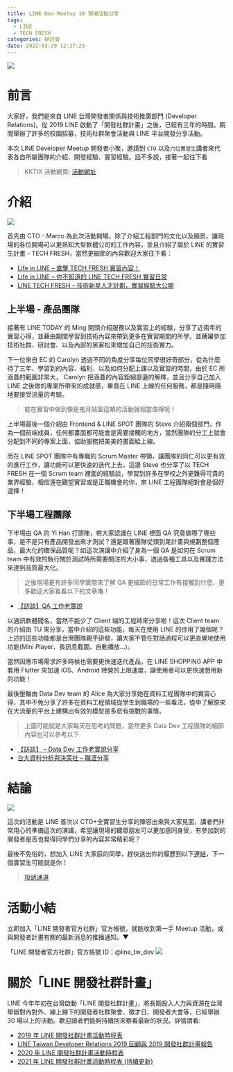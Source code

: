 ```yaml
---
title: LINE Dev Meetup 16 現場活動分享
tags:
  - LINE
  - TECH FRESH
categories: 研討會
date: 2022-03-29 12:27:25
---
```



![](https://nijialin.com/images/2022/ldm16/1.jpg)

# 前言

大家好，我們是來自 LINE 台灣開發者關係與技術推廣部門 (Developer Relations)。從 2019 LINE 啟動了「開發社群計畫」之後，已經有三年的時間。期間舉辦了許多的校園招募，技術社群聚會活動與 LINE 平台開發分享活動。

本次 LINE Developer Meetup 開發者小聚，邀請到 `CTO` 以及`六位實習生`講者來代表各自所屬團隊的介紹、開發經驗、實習經驗。話不多說，接著一起往下看

> KKTIX 活動網頁: [活動網址](https://linegroup.kktix.cc/events/20220324)

<!-- more -->

# 介紹

![](https://nijialin.com/images/2022/ldm16/3.jpg)

首先由 CTO - Marco 為此次活動開場，除了介紹工程部門的文化以及願景，讓現場的各位開場可以更熟知大型軟體公司的工作內容，並且介紹了屬於 LINE 的實習生計畫 - TECH FRESH，當然更細節的內容歡迎大家往下看：

- [Life in LINE – 直擊 TECH FRESH 實習內容！](https://engineering.linecorp.com/zh-hant/blog/life-in-line-tech-fresh-sharing/)
- [Life in LINE – 你不知道的 LINE TECH FRESH 實習日常](https://engineering.linecorp.com/zh-hant/blog/line-tech-fresh-2021/)
- [LINE TECH FRESH – 技術新星人才計劃，實習經驗大公開](https://engineering.linecorp.com/zh-hant/blog/tech-fresh-2020/)

## 上半場 - 產品團隊

<script async class="speakerdeck-embed" data-slide="14" data-id="2491297819514115aa098a87656cc05c" data-ratio="1.77777777777778" src="//speakerdeck.com/assets/embed.js"></script>

接著有 LINE TODAY 的 Ming 開頭介紹服務以及實習上的經驗，分享了近兩年的實習心得，並藉由期間學習到技術內容來帶到更多在實習期間的所學，並踴躍參加技術社群、研討會、以及內部的黑客松來增加自己的技術實力。

<script async class="speakerdeck-embed" data-slide="7" data-id="a0e43037724a462481ab0d3b0362b826" data-ratio="1.77777777777778" src="//speakerdeck.com/assets/embed.js"></script>

下一位來自 EC 的 Carolyn 透過不同的角度分享每位同學很好奇部分，從為什麼待了三年、學習到的內容、福利、以及如何分配上課以及實習的時間，由於 EC 所涵蓋的範圍非常大， Carolyn 把涵蓋的內容鉅細靡遺的解釋，並且分享自己加入 LINE 之後做的專案所帶來的成就感，畢竟在 LINE 上線的任何服務，都是隨時隨地要接受流量的考驗。

<script async class="speakerdeck-embed" data-slide="15" data-id="a0e43037724a462481ab0d3b0362b826" data-ratio="1.77777777777778" src="//speakerdeck.com/assets/embed.js"></script>

> 能在實習中做到像是鬼月貼圖這類的活動就相當值得呢！

<script async class="speakerdeck-embed" data-slide="4" data-id="2ca0ce07777a44368b36b49e3432caa5" data-ratio="1.77777777777778" src="//speakerdeck.com/assets/embed.js"></script>

上半場最後一個介紹由 Frontend & LINE SPOT 團隊的 Steve 介紹兩個部門，作為一個前端成員，任何都畫面都可能會是需要接觸的地方，當然團隊的分工上就會分配到不同的專案上面，協助服務把美美的畫面給上線。

<script async class="speakerdeck-embed" data-slide="17" data-id="2ca0ce07777a44368b36b49e3432caa5" data-ratio="1.77777777777778" src="//speakerdeck.com/assets/embed.js"></script>

而在 LINE SPOT 團隊中有專職的 Scrum Master 帶領，讓團隊的同仁可以更有效的進行工作，讓功能可以更快速的迭代上去，這邊 Steve 也分享了以 TECH FRESH 在一個 Scrum team 裡面的經驗談，學習到許多在學校之外更難得可貴的業界經驗，相信還在觀望實習或是正職機會的你，來 LINE 工程團隊絕對會是個好選擇！

## 下半場工程團隊

<script async class="speakerdeck-embed" data-slide="9" data-id="692497baf9fb4377a09db3c267ac5457" data-ratio="1.77777777777778" src="//speakerdeck.com/assets/embed.js"></script>

下半場由 QA 的 Yi Han 打頭陣，帶大家認識在 LINE 裡面 QA 究竟做哪了哪些事，是不是只有產品開發出來才測試？還是跟著團隊從頭到尾計畫與規劃整個產品，最大化的確保品質呢？如這次演講中介紹了身為一個 QA 是如何在 Scrum team 中有效的執行關於測試時所需要關注的大小事，透過各種工具以及實踐方法來達到品質最大化。

> 之後現場更有許多同學實際來了解 QA 更細節的日常工作有接觸到什麼，更多歡迎大家看看以下的文章嚕！

- [【訪談】QA 工作老實說](https://engineering.linecorp.com/zh-hant/blog/qa-interview-2021/)

<script async class="speakerdeck-embed" data-slide="7" data-id="81321f7529744a6ba363373ffb379b9b" data-ratio="1.77777777777778" src="//speakerdeck.com/assets/embed.js"></script>

以通訊軟體聞名，當然不能少了 Client 端的工程師來分享啦！這次 Client team 的介紹由 TU 來分享，當中介紹的這些功能，每天在使用 LINE 的你用了幾個呢？上述的這些功能都是台灣團隊親手研發，讓大家不管在對話過程可以更直覺地使用功能(Mini Player、長訊息截圖、自動播放...)。

<script async class="speakerdeck-embed" data-slide="11" data-id="81321f7529744a6ba363373ffb379b9b" data-ratio="1.77777777777778" src="//speakerdeck.com/assets/embed.js"></script>

當然因應市場需求許多時候也需要更快速迭代產品，在 LINE SHOPPING APP 中套用 Flutter 來加速 iOS、Android 陣營的上限速度，讓使用者可以更快速想用新的功能！

<script async class="speakerdeck-embed" data-slide="3" data-id="9749afe002424683afd13256bc7d34c1" data-ratio="1.77777777777778" src="//speakerdeck.com/assets/embed.js"></script>

最後壓軸由 Data Dev team 的 Alice 為大家分享她在資料工程團隊中的實習心得，其中不免分享了許多在資料工程領域從學生到職場的一些看法，從中了解原來在大流量的平台上建構出有效的模型是多麽有挑戰的事情。

<script async class="speakerdeck-embed" data-slide="13" data-id="9749afe002424683afd13256bc7d34c1" data-ratio="1.77777777777778" src="//speakerdeck.com/assets/embed.js"></script>

> 上圖可能就是大家每天在思考的問題，當然更多 Data Dev 工程團隊的細節內容也可以參考以下

- [【訪談】 – Data Dev 工作老實說分享](https://engineering.linecorp.com/zh-hant/blog/data-dev-interview-1/)
- [台大資料分析與決策社 – 職涯分享](https://engineering.linecorp.com/zh-hant/blog/dac-sharing-2022/)

# 結論

![](https://nijialin.com/images/2022/ldm16/2.jpg)

這次的活動是 LINE 首次以 CTO+全實習生分享的陣容出來與大家見面，講者們非常用心的準備這次的演講，希望讓現場的聽眾朋友可以更加感同身受，有參加到的開發者是否也覺得同學們分享的內容非常精彩呢？

最後不免俗的，想加入 LINE 大家庭的同學，趕快送出你的履歷到以下[連結](https://careers.linecorp.com/jobs/83)，下一個實習生可能就是你！

> [投遞通道](https://careers.linecorp.com/jobs/83)

# 活動小結

立即加入「LINE 開發者官方社群」官方帳號，就能收到第一手 Meetup 活動，或與開發者計畫有關的最新消息的推播通知。▼

「LINE 開發者官方社群」官方帳號 ID：@line_tw_dev
![](https://www.evanlin.com/images/2020/line-tw-dev-qr.png)

# 關於「LINE 開發社群計畫」

LINE 今年年初在台灣啟動「LINE 開發社群計畫」，將長期投入人力與資源在台灣舉辦對內對外、線上線下的開發者社群聚會、徵才日、開發者大會等，已經舉辦 30 場以上的活動。歡迎讀者們能夠持續回來察看最新的狀況。詳情請看:

- [2019 年 LINE 開發社群計畫活動時程表](https://engineering.linecorp.com/zh-hant/blog/line-taiwan-developer-relations-2019-plan/)
- [LINE Taiwan Developer Relations 2019 回顧與 2019 開發社群計畫報告](https://engineering.linecorp.com/zh-hant/blog/line-taiwan-developer-relations-2019/)
- [2020 年 LINE 開發社群計畫活動時程表](https://engineering.linecorp.com/zh-hant/blog/2020-line-tw-devrel/)
- [2021 年 LINE 開發社群計畫活動時程表 (持續更新)](https://engineering.linecorp.com/zh-hant/blog/2021-line-tw-devrel/)

<style>
  section.compact {
    font-size: 150%  
  }
  img[alt~="center"] {
    display: block;
    margin: 0 auto;
  }
</style>
